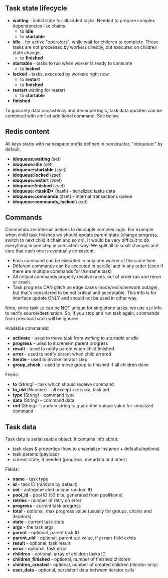 ## Task state lifecycle

- __waiting__ - initial state for all added tasks. Needed to prepare
  complex dependencies like chains.
  - to __idle__
  - to __startable__
- __idle__ - for active "operators", while wait for children to complete.
  Those tasks are not processed by workers directly, but executed on
  children state change.
  - to __finished__
- __startable__ - tasks to run when worker is ready to consume
  - to __locked__
- __locked__ - tasks, executed by workers right now
  - to __restart__
  - to __finished__
- __restart__ waiting for restart
  - to __startable__
- __finished__

To guaranty data consistency and decouple logic, task data updates can be
combined with emit of additional command. See below.


## Redis content

All keys starts with namespace prefix defined in constructor, "idoqueue:"
by default.

- __idoqueue:waiting__          (set)
- __idoqueue:idle__             (set)
- __idoqueue:startable__        (zset)
- __idoqueue:locked__           (zset)
- __idoqueue:restart__          (zset)
- __idoqueue:finished__         (zset)
- __idoqueue:\<taskID\>__       (hash) - serialized tasks data
- __idoqueue:commands__         (zset) - internal transactions queue
- __idoqueue:commands_locked__  (zset)


## Commands

Commands are internal actions to decouple complex logic. For example when
child task finishes we should update parent state (change progress, switch to
next child it chain and so on). It would be very difficult to do everything
in one step in consistent way. We split all to small changes and care that
each one is eventually consistent.

- Each command can be executed in only one worker at the same time.
- Different commands can be executed in parallel and in any order (even if
  there are multiple commands for the same task)
- All critical commands properly resolve races, out of order run and rerun
  or crash.
- Task progress CAN glitch on edge cases (node/redis/network outage), but that's
  considered to be not critical and acceptable. This info is for interface
  update ONLY and should not be used in other way.

Note, since task `id` can be NOT unique for singletone tasks, we use `uid`
info to verify source/destination. So, if you stop and run task again,
commands from previous batch will be ignored.

Available commands:

- __activate__ - used to move task from _waiting_ to _startable_ or _idle_
- __progress__ - used to increment parent progress
- __result__ - used to notify parent when child finished
- __error__ - used to notify parent when child errored
- __iterate__ - used to invoke iterator step
- __group_check__ - used to move group to finished if all children done

Fields:

- __to__ (String)       - task which should receive command
- __to_uid__ (Number)   - all except `activate`, task uid
- __type__ (String)     - command type
- __data__ (String)     - command data
- __rnd__ (String)      - random string to guarantee unique value for
                          serialized command


## Task data

Task data is serializeable object. It contains info about:

- task class & properties (how to unserialize instance + defaults/options)
- task params (payload)
- current state, if needed (progress, metadata and other)

Fields:

- __name__               - task type
- __id__                 - task ID (random by default)
- __uid__                - autogenerated unique random ID
- __pool_id__            - pool ID (53 bits, generated from poolName)
- __retries__            - number of retry on error
- __progress__           - current task progress
- __total__              - optional, max progress value (usually for groups,
                           chains and iterators).
- __state__              - current task state
- __args__               - the task args
- __parent__             - optional, parent task ID
- __parent_uid__         - optional, parent `uid` value, if `parent` field exists
- __result__             - optional, task result
- __error__              - optional, task error
- __children__           - optional, array of children tasks ID
- __children_finished__  - optional, number of finished children
- __children_created__   - optional, number of created children (iterator only)
- __user_data__          - optional, persistent data between iterator calls
